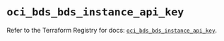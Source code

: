 # `oci_bds_bds_instance_api_key`

Refer to the Terraform Registry for docs: [`oci_bds_bds_instance_api_key`](https://registry.terraform.io/providers/oracle/oci/7.19.0/docs/resources/bds_bds_instance_api_key).
